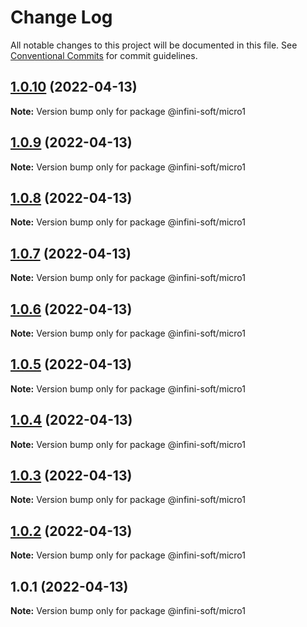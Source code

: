 # Change Log

All notable changes to this project will be documented in this file.
See [Conventional Commits](https://conventionalcommits.org) for commit guidelines.

## [1.0.10](https://github.com/mouimet-infinisoft/web.infinisoft.v2/compare/@infini-soft/micro1@1.0.9...@infini-soft/micro1@1.0.10) (2022-04-13)

**Note:** Version bump only for package @infini-soft/micro1





## [1.0.9](https://github.com/mouimet-infinisoft/web.infinisoft.v2/compare/@infini-soft/micro1@1.0.8...@infini-soft/micro1@1.0.9) (2022-04-13)

**Note:** Version bump only for package @infini-soft/micro1





## [1.0.8](https://github.com/mouimet-infinisoft/web.infinisoft.v2/compare/@infini-soft/micro1@1.0.7...@infini-soft/micro1@1.0.8) (2022-04-13)

**Note:** Version bump only for package @infini-soft/micro1





## [1.0.7](https://github.com/mouimet-infinisoft/web.infinisoft.v2/compare/@infini-soft/micro1@1.0.6...@infini-soft/micro1@1.0.7) (2022-04-13)

**Note:** Version bump only for package @infini-soft/micro1





## [1.0.6](https://github.com/mouimet-infinisoft/web.infinisoft.v2/compare/@infini-soft/micro1@1.0.5...@infini-soft/micro1@1.0.6) (2022-04-13)

**Note:** Version bump only for package @infini-soft/micro1





## [1.0.5](https://github.com/mouimet-infinisoft/web.infinisoft.v2/compare/@infini-soft/micro1@1.0.4...@infini-soft/micro1@1.0.5) (2022-04-13)

**Note:** Version bump only for package @infini-soft/micro1





## [1.0.4](https://github.com/mouimet-infinisoft/web.infinisoft.v2/compare/@infini-soft/micro1@1.0.3...@infini-soft/micro1@1.0.4) (2022-04-13)

**Note:** Version bump only for package @infini-soft/micro1





## [1.0.3](https://github.com/mouimet-infinisoft/web.infinisoft.v2/compare/@infini-soft/micro1@1.0.2...@infini-soft/micro1@1.0.3) (2022-04-13)

**Note:** Version bump only for package @infini-soft/micro1





## [1.0.2](https://github.com/mouimet-infinisoft/web.infinisoft.v2/compare/@infini-soft/micro1@1.0.1...@infini-soft/micro1@1.0.2) (2022-04-13)

**Note:** Version bump only for package @infini-soft/micro1





## 1.0.1 (2022-04-13)

**Note:** Version bump only for package @infini-soft/micro1
